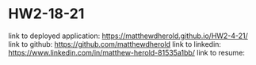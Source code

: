 # HW2-18-21

link to deployed application: https://matthewdherold.github.io/HW2-4-21/
link to github: https://github.com/matthewdherold
link to linkedin: https://www.linkedin.com/in/matthew-herold-81535a1bb/
link to resume: 
